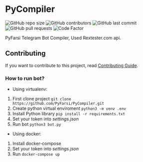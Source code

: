 # PyCompiler
<p>
<img alt="GitHub repo size" src="https://img.shields.io/github/repo-size/PyFarsi/PyCompiler">
<img alt="GitHub contributors" src="https://img.shields.io/github/contributors/PyFarsi/PyCompiler">
<img alt="GitHub last commit" src="https://img.shields.io/github/last-commit/PyFarsi/PyCompiler">
<img alt="GitHub pull requests" src="https://img.shields.io/github/issues-pr/PyFarsi/PyCompiler">
  <img alt="Code Factor" src="https://www.codefactor.io/repository/github/ja7ad/pycompiler/badge">
</p>

PyFarsi Telegram Bot Compiler, Used Rextester.com api.

## Contributing
If you want to contribute to this project, read [Contributing Guide](CONTRIBUTING.md).

### How to run bot?
- Using virtualenv:
1. First clone project `git clone https://github.com/PyFarsi/PyCompiler.git`
2. Create python virtual enviroment `python3 -m venv .env`
3. Install Python library `pip install -r requirements.txt`
4. Set your token into *settings.json*
5. Run bot `python3 bot.py`
- Using docker:
1. Install docker-compose
2. Set your token into *settings.json*
3. Run `docker-compose up`

